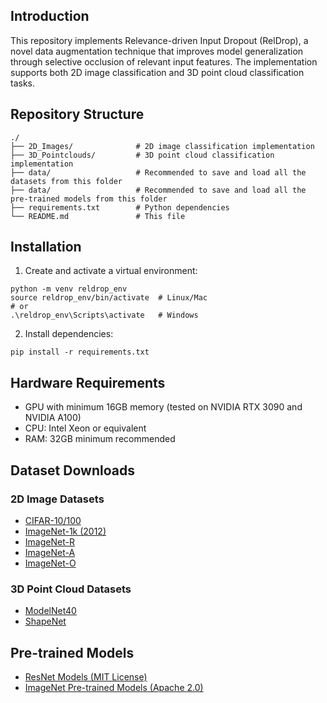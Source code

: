 ## Introduction
This repository implements Relevance-driven Input Dropout (RelDrop), a novel data augmentation technique that improves model generalization through selective occlusion of relevant input features. The implementation supports both 2D image classification and 3D point cloud classification tasks.

## Repository Structure
```
./
├── 2D_Images/              # 2D image classification implementation
├── 3D_Pointclouds/         # 3D point cloud classification implementation
├── data/                   # Recommended to save and load all the datasets from this folder
├── data/                   # Recommended to save and load all the pre-trained models from this folder
├── requirements.txt        # Python dependencies
└── README.md               # This file
```

## Installation
1. Create and activate a virtual environment:
```
python -m venv reldrop_env
source reldrop_env/bin/activate  # Linux/Mac
# or
.\reldrop_env\Scripts\activate   # Windows
```

2. Install dependencies:
```
pip install -r requirements.txt
```

## Hardware Requirements
- GPU with minimum 16GB memory (tested on NVIDIA RTX 3090 and NVIDIA A100)
- CPU: Intel Xeon or equivalent
- RAM: 32GB minimum recommended

## Dataset Downloads
### 2D Image Datasets
- [CIFAR-10/100](https://www.cs.toronto.edu/~kriz/cifar.html)
- [ImageNet-1k (2012)](https://www.image-net.org/download.php)
- [ImageNet-R](https://people.eecs.berkeley.edu/~hendrycks/imagenet-r.tar)
- [ImageNet-A](https://people.eecs.berkeley.edu/~hendrycks/imagenet-a.tar)
- [ImageNet-O](https://people.eecs.berkeley.edu/~hendrycks/imagenet-o.tar)

### 3D Point Cloud Datasets
- [ModelNet40](https://modelnet.cs.princeton.edu/)
- [ShapeNet](https://www.kaggle.com/datasets/mitkir/shapenet/data)

## Pre-trained Models
- [ResNet Models (MIT License)](https://huggingface.co/edadaltocg)
- [ImageNet Pre-trained Models (Apache 2.0)](https://huggingface.co/docs/hub/en/timm)